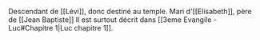 Descendant de [[Lévi]], donc destiné au temple. Mari d'[[Elisabeth]], père de [[Jean Baptiste]]
Il est surtout décrit dans [[3eme Evangile - Luc#Chapitre 1|Luc chapitre 1]].